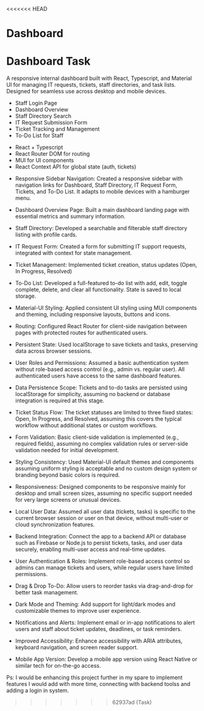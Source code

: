 <<<<<<< HEAD
# Dashboard
Dashboard Task
=======
<!-- Staff IT Dashboard -->

A responsive internal dashboard built with React, Typescript, and Material UI for managing IT requests, tickets, staff directories, and task lists. Designed for seamless use across desktop and mobile devices.

<!-- Features -->

- Staff Login Page
- Dashboard Overview
- Staff Directory Search
- IT Request Submission Form
- Ticket Tracking and Management
- To-Do List for Staff

<!-- Tech Stack -->

- React + Typescript
- React Router DOM for routing
- MUI for UI components
- React Context API for global state (auth, tickets)

<!-- Summary of Features Completed -->

- Responsive Sidebar Navigation:
  Created a responsive sidebar with navigation links for Dashboard, Staff Directory, IT Request Form, Tickets, and To-Do List. It adapts to mobile devices with a hamburger menu.

- Dashboard Overview Page:
  Built a main dashboard landing page with essential metrics and summary information.

- Staff Directory:
  Developed a searchable and filterable staff directory listing with profile cards.

- IT Request Form:
  Created a form for submitting IT support requests, integrated with context for state management.

- Ticket Management:
  Implemented ticket creation, status updates (Open, In Progress, Resolved)

- To-Do List:
  Developed a full-featured to-do list with add, edit, toggle complete, delete, and clear all functionality. State is saved to local storage.

- Material-UI Styling:
  Applied consistent UI styling using MUI components and theming, including responsive layouts, buttons and icons.

- Routing:
  Configured React Router for client-side navigation between pages with protected routes for authenticated users.

- Persistent State:
  Used localStorage to save tickets and tasks, preserving data across browser sessions.

<!-- Assumptions Made -->

- User Roles and Permissions:
  Assumed a basic authentication system without role-based access control (e.g., admin vs. regular user). All authenticated users have access to the same dashboard features.

- Data Persistence Scope:
  Tickets and to-do tasks are persisted using localStorage for simplicity, assuming no backend or database integration is required at this stage.

- Ticket Status Flow:
  The ticket statuses are limited to three fixed states: Open, In Progress, and Resolved, assuming this covers the typical workflow without additional states or custom workflows.

- Form Validation:
  Basic client-side validation is implemented (e.g., required fields), assuming no complex validation rules or server-side validation needed for initial development.

- Styling Consistency:
  Used Material-UI default themes and components assuming uniform styling is acceptable and no custom design system or branding beyond basic colors is required.

- Responsiveness:
  Designed components to be responsive mainly for desktop and small screen sizes, assuming no specific support needed for very large screens or unusual devices.

- Local User Data:
  Assumed all user data (tickets, tasks) is specific to the current browser session or user on that device, without multi-user or cloud synchronization features.

  <!-- What I Would Add With More Time -->

- Backend Integration:
  Connect the app to a backend API or database such as Firebase or Node.js to persist tickets, tasks, and user data securely, enabling multi-user access and real-time updates.

- User Authentication & Roles:
  Implement role-based access control so admins can manage tickets and users, while regular users have limited permissions.

- Drag & Drop To-Do:
  Allow users to reorder tasks via drag-and-drop for better task management.

- Dark Mode and Theming:
  Add support for light/dark modes and customizable themes to improve user experience.

- Notifications and Alerts:
  Implement email or in-app notifications to alert users and staff about ticket updates, deadlines, or task reminders.

- Improved Accessibility:
  Enhance accessibility with ARIA attributes, keyboard navigation, and screen reader support.

- Mobile App Version:
  Develop a mobile app version using React Native or similar tech for on-the-go access.

Ps: I would be enhancing this project further in my spare to implement features I would add with more time, connecting with backend toolss and adding a login in system.
>>>>>>> 62937ad (Task)
